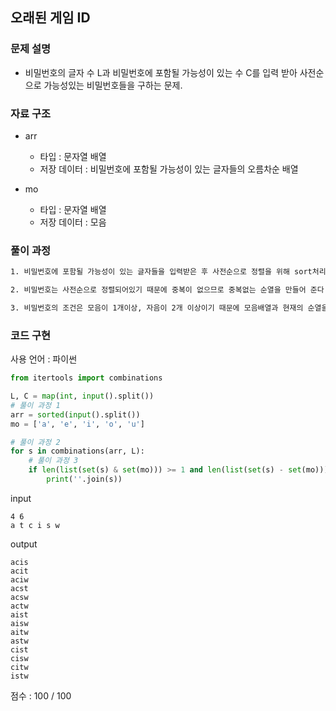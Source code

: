## 오래된 게임 ID

### 문제 설명

- 비밀번호의 글자 수 L과 비밀번호에 포함될 가능성이 있는 수 C를 입력 받아 사전순으로 가능성있는 비밀번호들을 구하는 문제.<br>

### 자료 구조

- arr<br>

  - 타입 : 문자열 배열
  - 저장 데이터 : 비밀번호에 포함될 가능성이 있는 글자들의 오름차순 배열

- mo<br>
  - 타입 : 문자열 배열
  - 저장 데이터 : 모음

### 풀이 과정

```txt
1. 비밀번호에 포함될 가능성이 있는 글자들을 입력받은 후 사전순으로 정렬을 위해 sort처리해준다.

2. 비밀번호는 사전순으로 정렬되어있기 때문에 중복이 없으므로 중복없는 순열을 만들어 준다.

3. 비밀번호의 조건은 모음이 1개이상, 자음이 2개 이상이기 때문에 모음배열과 현재의 순열을 교집합, 차집합으로 비교하여 조건이 충족되면 출력해준다.(차집합을 따로 구하지 않고, 교집합만을 구한후, 교집합의 수에서 해당 순열의 글자수를 빼는 방식으로 모음이 아닌 글자의 수를 구할 수도 있다.)
```

### 코드 구현

사용 언어 : 파이썬

```py
from itertools import combinations

L, C = map(int, input().split())
# 풀이 과정 1
arr = sorted(input().split())
mo = ['a', 'e', 'i', 'o', 'u']

# 풀이 과정 2
for s in combinations(arr, L):
    # 풀이 과정 3
    if len(list(set(s) & set(mo))) >= 1 and len(list(set(s) - set(mo))) >= 2:
        print(''.join(s))
```

input

```
4 6
a t c i s w
```

output

```
acis
acit
aciw
acst
acsw
actw
aist
aisw
aitw
astw
cist
cisw
citw
istw
```

점수 : 100 / 100<br>
